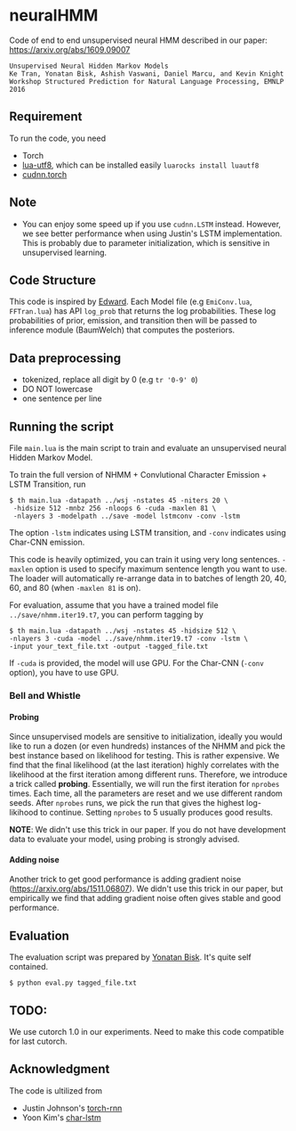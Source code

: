 # neuralHMM

Code of end to end unsupervised neural HMM described in our paper: https://arxiv.org/abs/1609.09007

```
Unsupervised Neural Hidden Markov Models  
Ke Tran, Yonatan Bisk, Ashish Vaswani, Daniel Marcu, and Kevin Knight   
Workshop Structured Prediction for Natural Language Processing, EMNLP 2016
```

## Requirement
To run the code, you need
- Torch
- [lua-utf8](https://github.com/starwing/luautf8), which can be installed easily `luarocks install luautf8`
- [cudnn.torch](https://github.com/soumith/cudnn.torch)

## Note
- You can enjoy some speed up if you use `cudnn.LSTM` instead. However, we see better performance when using Justin's LSTM implementation. This is probably due to parameter initialization, which is sensitive in unsupervised learning.

## Code Structure
This code is inspired by [Edward](http://edwardlib.org/). Each Model file (e.g `EmiConv.lua`, `FFTran.lua`) has API `log_prob` that returns the log probabilities. These log probabilities of prior, emission, and transition then will be passed to inference module (BaumWelch) that computes the posteriors.


## Data preprocessing
- tokenized, replace all digit by 0 (e.g `tr '0-9' 0`)
- DO NOT lowercase
- one sentence per line

## Running the script

File `main.lua` is the main script to train and evaluate an unsupervised neural Hidden Markov Model.

To train the full version of NHMM + Convlutional Character Emission + LSTM Transition, run

```
$ th main.lua -datapath ../wsj -nstates 45 -niters 20 \
 -hidsize 512 -mnbz 256 -nloops 6 -cuda -maxlen 81 \
 -nlayers 3 -modelpath ../save -model lstmconv -conv -lstm
```

The option `-lstm` indicates using LSTM transition, and `-conv` indicates using Char-CNN emission.

This code is heavily optimized, you can train it using very long sentences. `-maxlen` option is used to specify maximum sentence length you want to use. The loader will automatically re-arrange data in to batches of length 20, 40, 60, and 80 (when `-maxlen 81` is on).

For evaluation, assume that you have a trained model file `../save/nhmm.iter19.t7`, you can perform tagging by

```
$ th main.lua -datapath ../wsj -nstates 45 -hidsize 512 \
-nlayers 3 -cuda -model ../save/nhmm.iter19.t7 -conv -lstm \
-input your_text_file.txt -output -tagged_file.txt
```

If `-cuda` is provided, the model will use GPU. For the Char-CNN (`-conv` option), you have to use GPU.

### Bell and Whistle
#### Probing
Since unsupervised models are sensitive to initialization, ideally you would like to run a dozen (or even hundreds) instances of the NHMM and pick the best instance based on likelihood for testing. This is rather expensive. We find that the final likelihood (at the last iteration) highly correlates with the likelihood at the first iteration among different runs. Therefore, we introduce a trick called **probing**. Essentially, we will run the first iteration for `nprobes` times. Each time, all the parameters are reset and we use different random seeds. After `nprobes` runs, we pick the run that gives the highest log-likihood to continue. Setting `nprobes` to 5 usually produces good results.

**NOTE**: We didn't use this trick in our paper. If you do not have development data to evaluate your model, using probing is strongly advised.

#### Adding noise
Another trick to get good performance is adding gradient noise (https://arxiv.org/abs/1511.06807). We didn't use this trick in our paper, but empirically we find that adding gradient noise often gives stable and good performance.

## Evaluation
The evaluation script was prepared by [Yonatan Bisk](http://yonatanbisk.com/). It's quite self contained.

```
$ python eval.py tagged_file.txt
```

## TODO:
We use cutorch 1.0 in our experiments. Need to make this code compatible for last cutorch.

## Acknowledgment
The code is ultilized from
- Justin Johnson's [torch-rnn](https://github.com/jcjohnson/torch-rnn)
- Yoon Kim's [char-lstm](https://github.com/yoonkim/lstm-char-cnn)
